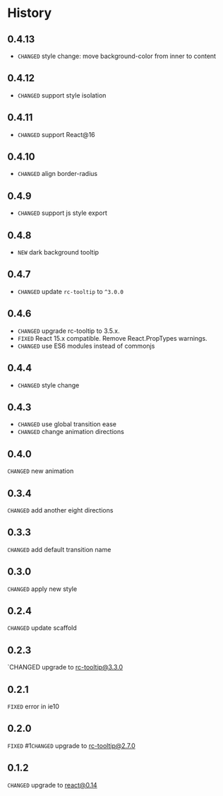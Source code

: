 History
=======

0.4.13
---

* `CHANGED` style change: move background-color from inner to content


0.4.12
---

* `CHANGED` support style isolation


0.4.11
---

* `CHANGED` support React@16

0.4.10
---

* `CHANGED` align border-radius

0.4.9
---

* `CHANGED` support js style export

0.4.8
---

* `NEW` dark background tooltip

0.4.7
---

* `CHANGED` update `rc-tooltip` to `^3.0.0`

0.4.6
---

* `CHANGED` upgrade rc-tooltip to 3.5.x.
* `FIXED` React 15.x compatible. Remove React.PropTypes warnings.
* `CHANGED` use ES6 modules instead of commonjs


0.4.4
---

* `CHANGED` style change

0.4.3
---

* `CHANGED` use global transition ease
* `CHANGED` change animation directions

0.4.0
----

`CHANGED` new animation

0.3.4
-----

`CHANGED` add another eight directions

0.3.3
-----

`CHANGED` add default transition name

0.3.0
-----

`CHANGED` apply new style

0.2.4
-----

`CHANGED` update scaffold

0.2.3
-----

`CHANGED upgrade to rc-tooltip@3.3.0

0.2.1
-----

`FIXED` error in ie10

0.2.0
-----

`FIXED` #1`CHANGED` upgrade to rc-tooltip@2.7.0

0.1.2
-----

`CHANGED` upgrade to react@0.14
